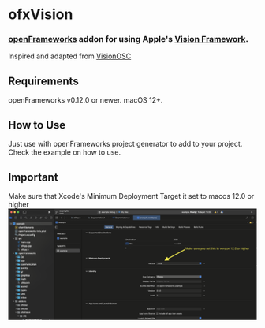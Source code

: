 # ofxVision

### [openFrameworks](https://openframeworks.cc/) addon for using Apple's [Vision Framework](https://developer.apple.com/documentation/vision).

Inspired and adapted from [VisionOSC](https://github.com/LingDong-/VisionOSC/)

## Requirements

openFrameworks v0.12.0 or newer.
macOS 12+.



## How to Use

Just use with openFrameworks project generator to add to your project. Check the example on how to use. 

## Important

Make sure that Xcode's Minimum Deployment Target it set to macos 12.0 or higher
![](Screenshot.png)